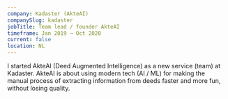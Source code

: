 ```yaml
---
company: Kadaster (AkteAI)
companySlug: kadaster
jobTitle: Team lead / founder AkteAI
timeframe: Jan 2019 → Oct 2020
current: false
location: NL
---
```

I started AkteAI (Deed Augmented Intelligence) as a new service (team) at Kadaster.
AkteAI is about using modern tech (AI / ML) for making the manual process of
extracting information from deeds faster and more fun, without losing quality.